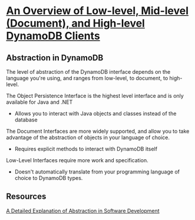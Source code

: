 # [An Overview of Low-level, Mid-level (Document), and High-level DynamoDB Clients](https://egghead.io/lessons/aws-an-overview-of-low-level-mid-level-document-and-high-level-dynamodb-clients?pl=intro-to-dynamodb-f35a)

## Abstraction in DynamoDB
The level of abstraction of the DynamoDB interface depends on the language you're using, and ranges from low-level, to document, to high-level.

The Object Persistence Interface is the highest level interface and is only available for Java and .NET
- Allows you to interact with Java objects and classes instead of the database

The Document Interfaces are more widely supported, and allow you to take advantage of the abstraction of objects in your language of choice.
- Requires explicit methods to interact with DynamoDB itself

Low-Level Interfaces require more work and specification.
- Doesn't automatically translate from your programming language of choice to DynamoDB types.

## Resources
[A Detailed Explanation of Abstraction in Software Development](https://thevaluable.dev/abstraction-software-development/)
